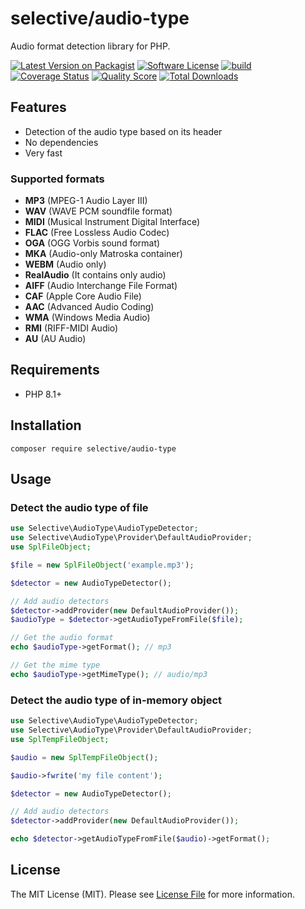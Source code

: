 # selective/audio-type

Audio format detection library for PHP.

[![Latest Version on Packagist](https://img.shields.io/github/release/selective-php/audio-type.svg)](https://packagist.org/packages/selective/audio-type)
[![Software License](https://img.shields.io/badge/license-MIT-brightgreen.svg)](LICENSE)
[![build](https://github.com/selective-php/audio-type/workflows/build/badge.svg)](https://github.com/selective-php/audio-type/actions)
[![Coverage Status](https://img.shields.io/scrutinizer/coverage/g/selective-php/audio-type.svg)](https://scrutinizer-ci.com/g/selective-php/audio-type/code-structure)
[![Quality Score](https://img.shields.io/scrutinizer/quality/g/selective-php/audio-type.svg)](https://scrutinizer-ci.com/g/selective-php/audio-type/?branch=master)
[![Total Downloads](https://img.shields.io/packagist/dt/selective/audio-type.svg)](https://packagist.org/packages/selective/audio-type/stats)


## Features

* Detection of the audio type based on its header
* No dependencies
* Very fast

### Supported formats

* **MP3** (MPEG-1 Audio Layer III)
* **WAV** (WAVE PCM soundfile format)
* **MIDI** (Musical Instrument Digital Interface)
* **FLAC** (Free Lossless Audio Codec)
* **OGA** (OGG Vorbis sound format)
* **MKA** (Audio-only Matroska container)
* **WEBM** (Audio only)
* **RealAudio** (It contains only audio)
* **AIFF** (Audio Interchange File Format)
* **CAF** (Apple Core Audio File)
* **AAC** (Advanced Audio Coding)
* **WMA** (Windows Media Audio)
* **RMI** (RIFF-MIDI Audio)
* **AU** (AU Audio)

## Requirements

* PHP 8.1+

## Installation

```
composer require selective/audio-type
```

## Usage

### Detect the audio type of file

```php
use Selective\AudioType\AudioTypeDetector;
use Selective\AudioType\Provider\DefaultAudioProvider;
use SplFileObject;

$file = new SplFileObject('example.mp3');

$detector = new AudioTypeDetector();

// Add audio detectors
$detector->addProvider(new DefaultAudioProvider());
$audioType = $detector->getAudioTypeFromFile($file);

// Get the audio format
echo $audioType->getFormat(); // mp3

// Get the mime type
echo $audioType->getMimeType(); // audio/mp3
```

### Detect the audio type of in-memory object

```php
use Selective\AudioType\AudioTypeDetector;
use Selective\AudioType\Provider\DefaultAudioProvider;
use SplTempFileObject;

$audio = new SplTempFileObject();

$audio->fwrite('my file content');

$detector = new AudioTypeDetector();

// Add audio detectors
$detector->addProvider(new DefaultAudioProvider());

echo $detector->getAudioTypeFromFile($audio)->getFormat();
```

## License

The MIT License (MIT). Please see [License File](LICENSE) for more information.
